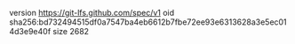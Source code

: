 version https://git-lfs.github.com/spec/v1
oid sha256:bd732494515df0a7547ba4eb6612b7fbe72ee93e6313628a3e5ec014d3e9e40f
size 2682
